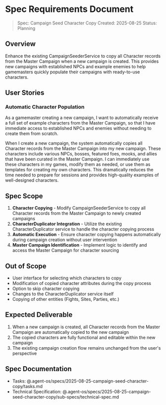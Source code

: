 # Spec Requirements Document

> Spec: Campaign Seed Character Copy
> Created: 2025-08-25
> Status: Planning

## Overview

Enhance the existing CampaignSeederService to copy all Character records from the Master Campaign when a new campaign is created. This provides new campaigns with established NPCs and example enemies to help gamemasters quickly populate their campaigns with ready-to-use characters.

## User Stories

### Automatic Character Population

As a gamemaster creating a new campaign, I want to automatically receive a full set of example characters from the Master Campaign, so that I have immediate access to established NPCs and enemies without needing to create them from scratch.

When I create a new campaign, the system automatically copies all Character records from the Master Campaign into my new campaign. These characters include various NPCs, bosses, featured foes, mooks, and allies that have been curated in the Master Campaign. I can immediately use these characters in my games, modify them as needed, or use them as templates for creating my own characters. This dramatically reduces the time needed to prepare for sessions and provides high-quality examples of well-designed characters.

## Spec Scope

1. **Character Copying** - Modify CampaignSeederService to copy all Character records from the Master Campaign to newly created campaigns
2. **CharacterDuplicator Integration** - Utilize the existing CharacterDuplicator service to handle the character copying process
3. **Automatic Execution** - Ensure character copying happens automatically during campaign creation without user intervention
4. **Master Campaign Identification** - Implement logic to identify and access the Master Campaign for character sourcing

## Out of Scope

- User interface for selecting which characters to copy
- Modification of copied character attributes during the copy process
- Option to skip character copying
- Changes to the CharacterDuplicator service itself
- Copying of other entities (Fights, Sites, Parties, etc.)

## Expected Deliverable

1. When a new campaign is created, all Character records from the Master Campaign are automatically copied to the new campaign
2. The copied characters are fully functional and editable within the new campaign
3. The existing campaign creation flow remains unchanged from the user's perspective

## Spec Documentation

- Tasks: @.agent-os/specs/2025-08-25-campaign-seed-character-copy/tasks.md
- Technical Specification: @.agent-os/specs/2025-08-25-campaign-seed-character-copy/sub-specs/technical-spec.md